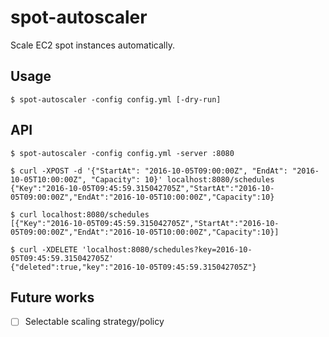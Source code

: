 # spot-autoscaler

Scale EC2 spot instances automatically.

## Usage

```
$ spot-autoscaler -config config.yml [-dry-run]
```

## API

```
$ spot-autoscaler -config config.yml -server :8080
```

```
$ curl -XPOST -d '{"StartAt": "2016-10-05T09:00:00Z", "EndAt": "2016-10-05T10:00:00Z", "Capacity": 10}' localhost:8080/schedules
{"Key":"2016-10-05T09:45:59.315042705Z","StartAt":"2016-10-05T09:00:00Z","EndAt":"2016-10-05T10:00:00Z","Capacity":10}

$ curl localhost:8080/schedules
[{"Key":"2016-10-05T09:45:59.315042705Z","StartAt":"2016-10-05T09:00:00Z","EndAt":"2016-10-05T10:00:00Z","Capacity":10}]

$ curl -XDELETE 'localhost:8080/schedules?key=2016-10-05T09:45:59.315042705Z'
{"deleted":true,"key":"2016-10-05T09:45:59.315042705Z"}
```

## Future works

- [ ] Selectable scaling strategy/policy
